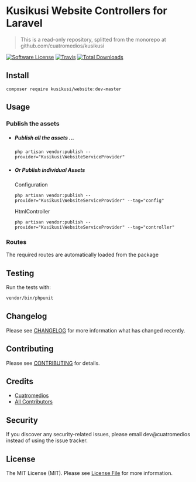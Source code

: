 # Kusikusi Website Controllers for Laravel
> This is a read-only repository, splitted from the monorepo at github.com/cuatromedios/kusikusi

[![Software License](https://img.shields.io/badge/license-MIT-brightgreen.svg?style=flat-square)](LICENSE.md)
[![Travis](https://img.shields.io/travis/kusikusi/website.svg?style=flat-square)]()
[![Total Downloads](https://img.shields.io/packagist/dt/kusikusi/website.svg?style=flat-square)](https://packagist.org/packages/kusikusi/website)

## Install
```
composer require kusikusi/website:dev-master
```

## Usage
### Publish the assets
- ##### Publish all the assets ...
  ```shell
  php artisan vendor:publish --provider="Kusikusi\WebsiteServiceProvider"
  ```

- ##### Or Publish individual Assets
  Configuration
  ```shell
  php artisan vendor:publish --provider="Kusikusi\WebsiteServiceProvider" --tag="config"
  ```

  HtmlController
  ```shell
  php artisan vendor:publish --provider="Kusikusi\WebsiteServiceProvider" --tag="controller"
  ```

### Routes
The required routes are automatically loaded from the package


## Testing
Run the tests with:

``` bash
vendor/bin/phpunit
```

## Changelog
Please see [CHANGELOG](CHANGELOG.md) for more information what has changed recently.

## Contributing
Please see [CONTRIBUTING](CONTRIBUTING.md) for details.

## Credits

- [Cuatromedios](https://github.com/kusikusi)
- [All Contributors](https://github.com/kusikusi/website/contributors)

## Security
If you discover any security-related issues, please email dev@cuatromedios instead of using the issue tracker.

## License
The MIT License (MIT). Please see [License File](/LICENSE.md) for more information.
